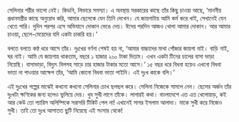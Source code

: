 সেলিনার শরীর ভালো নেই। কিডনি, লিভারে সমস্যা। এ অবস্থায় সরকারের কাছে তাঁর কিছু চাওয়া আছে, ‘মাননীয় প্রধানমন্ত্রীর কাছে অনুরোধ করি, আমার ছেলেকে যেন তিনি দেখেন। যে জায়গাটায় আমি কর্ম করে খাই, সেখানেই যেন খেতে পারি। দুদিন পরপর এসে অভিযানে দোকান ভেঙে দেয়। ঈদের পরদিন আজও খোলা আমার দোকান। আর আমার চাওয়া, ছেলে-মেয়েদের যদি একটা চাকরি হয়।’

বলতে বলতে কণ্ঠ ধরে আসে তাঁর। দুঃখের বর্ণনা শেষই হয় না, ‘আমার বাচ্চাদের মাথা গোঁজার জায়গা নাই। বাড়ি নাই, ঘর নাই। আমি যে জায়গায় থাকতাম, বছরে ১ হাজার ২০০ টাকা দিতাম। এখন একটা টিনের চালের বাসা ভাড়া নিয়েছি। বাসাভাড়া, বিদ্যুৎ বিলসহ সাড়ে চার হাজার টাকার মতো আসে।’ ১৫ বছর ধরে বিধবা হয়েও এখনো বিধবা ভাতা না পাওয়ার আক্ষেপ তাঁর, ‘আমি কোনো বিধবা ভাতা পাইনি। এই দুঃখ কাকে বলি।’

এই দুঃখের গল্পের মাঝেই কখনো কখনো সেলিনার চোখ ছলছল করে। সেলিনা নিজেকে সামলে নেন। ছেলের অর্জন তাঁর দুঃখটা ক্ষণিকের জন্য হলেও ভুলিয়ে দেয়। খুব সুখী লাগে তাঁকে। লাগারই কথা। বাংলাদেশে এত এত খেলোয়াড়, কই আর কেউ তো প্যারিস অলিম্পিকে সরাসরি টিকিট পেল না! এখানেই সাগর ইসলাম আলাদা। মাকে সুখী করে নিজেও সুখী। তাই তো দুঃখ আপাতত ছুটি নিয়েছে এই সংসার থেকে!
